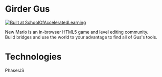 # Girder Gus

[![Built at SchoolOfAcceleratedLearning](https://img.shields.io/badge/Built%20at-SchoolOfAcceleratedLearning-red.svg?style=round-square)](https://schoolofacceleratedlearning.com/)

New Mario is an in-browser HTML5 game and level editing community. Build bridges and use the world to your advantage to find all of Gus's tools.

# Technologies

PhaserJS
